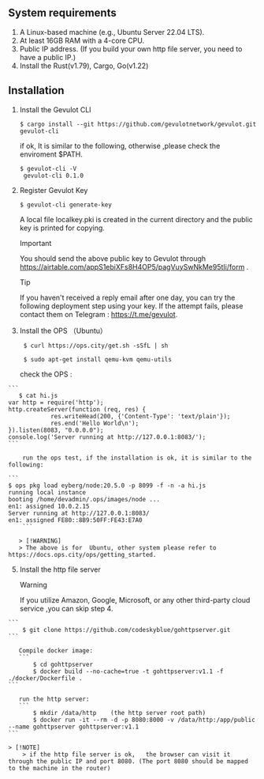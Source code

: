 ## System requirements

  1. A Linux-based machine (e.g., Ubuntu Server 22.04 LTS).  
  2. At least 16GB RAM with a 4-core CPU.  
  3. Public IP address. (If you build your own http file server, you need to have a public IP.)  
  4. Install the Rust(v1.79),  Cargo, Go(v1.22)  

## Installation

  1. Install the Gevulot CLI
     ``` 
     $ cargo install --git https://github.com/gevulotnetwork/gevulot.git gevulot-cli
     ```
      if ok, It is similar to the following, otherwise ,please check the enviroment $PATH.
     ```
     $ gevulot-cli -V  
      gevulot-cli 0.1.0
     ```

  2. Register Gevulot Key
        ``` 
     $ gevulot-cli generate-key
        ``` 
     A local file localkey.pki is created in the current directory and the public key is printed for copying.
     > [!IMPORTANT]  
     > You should send the above public key to Gevulot through https://airtable.com/appS1ebiXFs8H4OP5/pagVuySwNkMe95tIi/form .
     
     > [!TIP]   
     > If you haven't received a reply email after one day, you can try the following deployment step using your key. If the attempt fails, please contact them on Telegram : https://t.me/gevulot.  

  3. Install the OPS （Ubuntu）
     ``` 
      $ curl https://ops.city/get.sh -sSfL | sh
  
      $ sudo apt-get install qemu-kvm qemu-utils
     ```
     
      check the OPS :
     
	``` 
       $ cat hi.js
	var http = require('http');  
	http.createServer(function (req, res) {  
	            res.writeHead(200, {'Content-Type': 'text/plain'});  
	            res.end('Hello World\n');  
	}).listen(8083, "0.0.0.0");  
	console.log('Server running at http://127.0.0.1:8083/');  
 	``` 

        run the ops test, if the installation is ok, it is similar to the following:
	
	``` 
	$ ops pkg load eyberg/node:20.5.0 -p 8099 -f -n -a hi.js  
	running local instance  
	booting /home/devadmin/.ops/images/node ...  
	en1: assigned 10.0.2.15  
	Server running at http://127.0.0.1:8083/  
	en1: assigned FE80::8B9:50FF:FE43:E7A0  
    	```
     
       > [!WARNING] 
       > The above is for  Ubuntu, other system please refer to https://docs.ops.city/ops/getting_started.  

  5. Install the http  file server
     > [!WARNING]   
     > If you utilize Amazon, Google, Microsoft, or any other third-party cloud service ,you can skip step 4.

	```
        $ git clone https://github.com/codeskyblue/gohttpserver.git
	```
 
       Compile docker image:  
       ```
           $ cd gohttpserver
           $ docker build --no-cache=true -t gohttpserver:v1.1 -f ./docker/Dockerfile .
	```
 
       run the http server:
       ```
           $ mkdir /data/http    (the http server root path)
           $ docker run -it --rm -d -p 8080:8000 -v /data/http:/app/public --name gohttpserver gohttpserver:v1.1
	```

 	> [!NOTE]
        > if the http file server is ok,   the browser can visit it through the public IP and port 8080. (The port 8080 should be mapped to the machine in the router)

       


    
